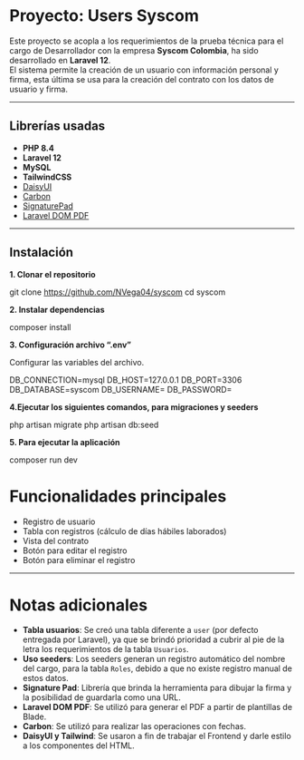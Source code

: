 
# Proyecto: Users Syscom

Este proyecto se acopla a los requerimientos de la prueba técnica para el cargo de Desarrollador con la empresa **Syscom Colombia**, ha sido desarrollado en **Laravel 12**.  
El sistema permite la creación de un usuario con información personal y firma, esta última se usa para la creación del contrato con los datos de usuario y firma.

---

## Librerías usadas
- **PHP 8.4**
- **Laravel 12**
- **MySQL**
- **TailwindCSS**
- [DaisyUI](https://daisyui.com/docs/customize/)
- [Carbon](https://carbon.nesbot.com/docs/)
- [SignaturePad](https://github.com/szimek/signature_pad)
- [Laravel DOM PDF](https://github.com/barryvdh/laravel-dompdf)

---

## Instalación

**1. Clonar el repositorio**

git clone https://github.com/NVega04/syscom
cd syscom

**2. Instalar dependencias**

composer install

**3. Configuración archivo “.env”**

Configurar las variables del archivo.

DB_CONNECTION=mysql
DB_HOST=127.0.0.1
DB_PORT=3306
DB_DATABASE=syscom
DB_USERNAME=
DB_PASSWORD=

**4.Ejecutar los siguientes comandos, para migraciones y seeders**

php artisan migrate
php artisan db:seed

**5. Para ejecutar la aplicación**

composer run dev

# Funcionalidades principales

- Registro de usuario  
- Tabla con registros (cálculo de días hábiles laborados)  
- Vista del contrato  
- Botón para editar el registro  
- Botón para eliminar el registro  

---

# Notas adicionales

- **Tabla usuarios**: Se creó una tabla diferente a `user` (por defecto entregada por Laravel), ya que se brindó prioridad a cubrir al pie de la letra los requerimientos de la tabla `Usuarios`.  
- **Uso seeders**: Los seeders generan un registro automático del nombre del cargo, para la tabla `Roles`, debido a que no existe registro manual de estos datos.  
- **Signature Pad**: Librería que brinda la herramienta para dibujar la firma y la posibilidad de guardarla como una URL.  
- **Laravel DOM PDF**: Se utilizó para generar el PDF a partir de plantillas de Blade.  
- **Carbon**: Se utilizó para realizar las operaciones con fechas.  
- **DaisyUI y Tailwind**: Se usaron a fin de trabajar el Frontend y darle estilo a los componentes del HTML.  



